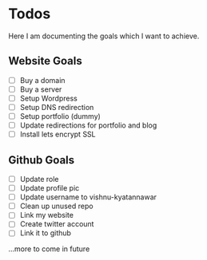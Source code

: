 # Todos
Here I am documenting the goals which I want to achieve.

## Website Goals
- [ ] Buy a domain
- [ ] Buy a server
- [ ] Setup Wordpress
- [ ] Setup DNS redirection
- [ ] Setup portfolio (dummy)
- [ ] Update redirections for portfolio and blog
- [ ] Install lets encrypt SSL

## Github Goals
- [ ] Update role
- [ ] Update profile pic
- [ ] Update username to vishnu-kyatannawar
- [ ] Clean up unused repo
- [ ] Link my website
- [ ] Create twitter account
- [ ] Link it to github

...more to come in future
